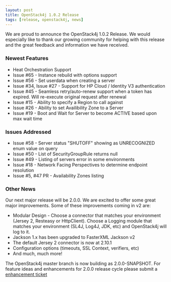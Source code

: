 ```yaml
---
layout: post
title: OpenStack4j 1.0.2 Release
tags: [release, openstack4j, news]
---
```


We are proud to announce the OpenStack4j 1.0.2 Release.  We would especially like to thank our growing community for helping with this release and the great feedback and information we have received.

### Newest Features

* Heat Orchestration Support
* Issue #65 - Instance rebuild with options support
* Issue #56 - Set userdata when creating a server
* Issue #34, Issue #27 - Support for HP Cloud / Identity V3 authentication
* Issue #45 - Seamless retry/auto-renew support when a token has expired. Will re-execute original request after renewal
* Issue #15 - Ability to specify a Region to call against
* Issue #26 - Ability to set Availibility Zone to a Server
* Issue #19 - Boot and Wait for Server to become ACTIVE based upon max wait time

### Issues Addressed 
* Issue #58 - Server status "SHUTOFF" showing as UNRECOGNIZED enum value on query
* Issue #50 - List of SecurityGroupRule returns null
* Issue #49 - Listing of servers error in some environments
* Issue #18 - Network Facing Perspectives to determine endpoint resolution
* Issue #5, #47 PR - Availability Zones listing

### Other News

Our next major release will be 2.0.0.  We are excited to offer some great major improvements.  Some of these improvements coming in v2 are:

* Modular Design - Choose a connector that matches your environment (Jersey 2, Resteasy or HttpClient).  Choose a Logging module that matches your environment (SL4J, Log4J, JDK, etc) and OpenStack4j will log to it.
* Jackson 1.x has been upgraded to FasterXML Jackson v2
* The default Jersey 2 connector is now at 2.10.1
* Configuration options (timeouts, SSL Context, verifiers, etc)
* And much, much more!

The OpenStack4j master branch is now building as 2.0.0-SNAPSHOT.  For feature ideas and enhancements for 2.0.0 release cycle please submit a <a href="https://github.com/gondor/openstack4j/issues/new" target="_blank">enhancement ticket</a>